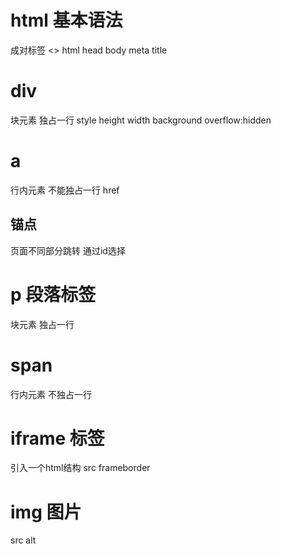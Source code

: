 # html 基本语法
成对标签
<>
html
head body
meta
title
# div
块元素
独占一行
style
height
width
background
overflow:hidden
# a
行内元素
不能独占一行
href
## 锚点
页面不同部分跳转
通过id选择
# p 段落标签
块元素
独占一行
# span
行内元素
不独占一行
# iframe 标签
引入一个html结构
src frameborder
# img 图片
src
alt